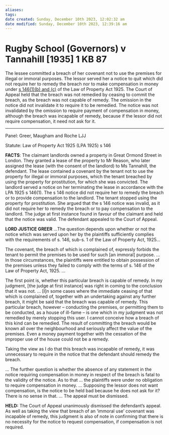 ```yaml
---
aliases: 
tags: 
date created: Sunday, December 10th 2023, 12:02:32 am
date modified: Sunday, December 10th 2023, 12:39:16 am
---
```


# Rugby School (Governors) v Tannahill [1935] 1 KB 87

The lessee committed a breach of her covenant not to use the premises for illegal or immoral purposes. The lessor served her a notice to quit which did not require her to remedy the breach nor to make compensation in money under [s 146(1)(b) and (c)](https://www.lexisnexis.com/uk/legal/search/enhRunRemoteLink.do?linkInfo=F%23GB%23UK_LEG%23num%251925_20a_SECT_146%25&A=0.5600561034437417&backKey=20_T485422418&service=citation&ersKey=23_T485422409&langcountry=GB) of the Law of Property Act 1925. The Court of Appeal held that the breach was not remedied by ceasing to commit the breach, as the breach was not capable of remedy. The omission in the notice did not invalidate it to require it to be remedied. The notice was not invalidated by the omission to require payment of compensation in money, although the breach was incapable of remedy, because if the lessor did not require compensation, it need not ask for it.

---

Panel: Greer, Maugham and Roche LJJ

Statute: Law of Property Act 1925 (LPA 1925) s 146

**FACTS**: The claimant landlords owned a property in Great Ormond Street in London. They granted a lease of the property to Mr Reason, who later assigned the lease (with the consent of the landlord) to Ms Tannahill, the defendant. The lease contained a covenant by the tenant not to use the property for illegal or immoral purposes, which the tenant breached by using the property for prostitution, for which she was convicted. The landlord served a notice on her terminating the lease in accordance with the LPA 1925 s 146(1). The s 146 notice did not require her to remedy the breach or to provide compensation to the landlord. The tenant stopped using the property for prostitution. She argued that the s 146 notice was invalid, as it did not require her to remedy the breach or to pay compensation to the landlord. The judge at first instance found in favour of the claimant and held that the notice was valid. The defendant appealed to the Court of Appeal.

**LORD JUSTICE GREER** …The question depends upon whether or not the notice which was served upon her by the plaintiffs sufficiently complies with the requirements of s. 146, sub-s. 1 of the Law of Property Act, 1925…

The covenant, the breach of which is complained of, expressly forbids the tenant to permit the premises to be used for such [an immoral] purpose. …In those circumstances, the plaintiffs were entitled to obtain possession of the premises unless they failed to comply with the terms of s. 146 of the Law of Property Act, 1925. …

The first point is, whether this particular breach is capable of remedy. In my judgment, [the judge at first instance] was right in coming to the conclusion that it was not. … [I]n some cases where the immediate ceasing of that which is complained of, together with an undertaking against any further breach, it might be said that the breach was capable of remedy. This particular breach, however – conducting the premises, or permitting them to be conducted, as a house of ill-fame – is one which in my judgment was not remedied by merely stopping this user. I cannot conceive how a breach of this kind can be remedied. The result of committing the breach would be known all over the neighbourhood and seriously affect the value of the premises. Even a money payment together with the cessation of the improper use of the house could not be a remedy.

Taking the view as I do that this breach was incapable of remedy, it was unnecessary to require in the notice that the defendant should remedy the breach.

… The further question is whether the absence of any statement in the notice requiring compensation in money in respect of the breach is fatal to the validity of the notice. As to that … the plaintiffs were under no obligation to require compensation in money. … Supposing the lessor does not want compensation, is the notice to be held bad because he does not ask for it? There is no sense in that. … The appeal must be dismissed.

**HELD:** The Court of Appeal unanimously dismissed the defendant’s appeal. As well as taking the view that breach of an ‘immoral use’ covenant was incapable of remedy, this judgment is also of note in confirming that there is no necessity for the notice to request compensation, if compensation is not required.
